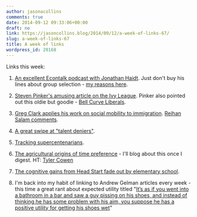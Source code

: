 ```yaml
---
author: jasonacollins
comments: true
date: 2014-09-12 09:33:06+00:00
draft: no
link: https://jasoncollins.blog/2014/09/12/a-week-of-links-67/
slug: a-week-of-links-67
title: A week of links
wordpress_id: 20168
---
```


Links this week:






	
  1. [An excellent Econtalk podcast with Jonathan Haidt](http://www.econtalk.org/archives/2014/01/jonathan_haidt.html). Just don't buy his lines about group selection - [my reasons here](https://jasoncollins.blog/2012/09/28/haidts-group-selection/).

	
  2. [Steven Pinker's amusing article on the Ivy League](http://www.newrepublic.com/article/119321/harvard-ivy-league-should-judge-students-standardized-tests). Pinker also pointed out this oldie but goodie - [Bell Curve Liberals](http://www.newrepublic.com/article/119332/iq-excuse-egalitarianism-vs-meritocracy).

	
  3. [Greg Clark applies his work on social mobility to immigration](http://www.foreignaffairs.com/node/139101). [Reihan Salam comments](http://www.nationalreview.com/agenda/386810/immigration-and-persistence-social-status-reihan-salam).

	
  4. [A great swipe at "talent deniers"](http://www.psychologytoday.com/blog/finding-the-next-einstein/201407/shakespeare-vermeer-and-the-secrets-genius).

	
  5. [Tracking supercentenarians](http://www.smithsonianmag.com/science-nature/keeping-track-oldest-people-world-180951976/?all).

	
  6. [The agricultural origins of time preference](http://papers.ssrn.com/sol3/papers.cfm?abstract_id=2486206) - I'll blog about this once I digest. HT: [Tyler Cowen](http://marginalrevolution.com/marginalrevolution/2014/09/the-agricultural-origins-of-time-preference.html)

	
  7. [The cognitive gains from Head Start fade out by elementary school](http://www.nber.org/papers/w20434).

	
  8. I'm back into my habit of linking to Andrew Gelman articles every week - this time a great rant about expected utility titled "[It’s as if you went into a bathroom in a bar and saw a guy pissing on his shoes, and instead of thinking he has some problem with his aim, you suppose he has a positive utility for getting his shoes wet](http://andrewgelman.com/2014/09/10/notion-geocentric-universe-come-criticism-copernican-astronomy/)"



